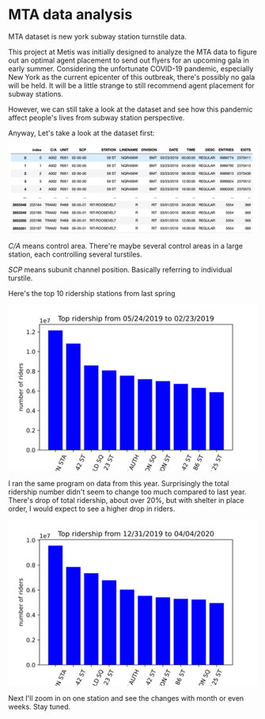 # MTA data analysis
<div><p>MTA dataset is new york subway station turnstile data. </p>
 
<p>This project at Metis was initially designed to analyze the MTA data to figure out an optimal agent placement to send out flyers for an upcoming gala in early summer. Considering the unfortunate COVID-19 pandemic, especially New York as the current epicenter of this outbreak, there's possibly no gala will be held. It will be a little strange to still recommend agent placement for subway stations.</p>
<p>However, we can still take a look at the dataset and see how this pandemic affect people's lives from subway station perspective.</p>
</div>
 <p>Anyway, Let's take a look at the dataset first:</p>
<img src = 'Screen Shot 2020-04-07 at 10.18.16 AM.png'>
<p><em>C/A</em> means control area. There're maybe several control areas in a large station, each controlling several turstiles.</p>
<p><em>SCP</em> means subunit channel position. Basically referring to individual turstile.</p>
<p>Here's the top 10 ridership stations from last spring</p>
<img src = 'riders2019.svg'>
<p>I ran the same program on data from this year. Surprisingly the total ridership number didn't seem to change too much compared to last year. There's drop of total ridership, about over 20%, but with shelter in place order, I would expect to see a higher drop in riders.</p>
<img src = 'riders2020.svg'>
<p>Next I'll zoom in on one station and see the changes with month or even weeks. Stay tuned.
